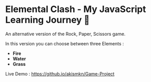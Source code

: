 # Elemental Clash - My JavaScript Learning Journey 🚀

An alternative version of the Rock, Paper, Scissors game.

In this version you can choose between three Elements :
- **Fire**
- **Water**
- **Grass**



Live Demo : https://github.io/akismkn/Game-Project